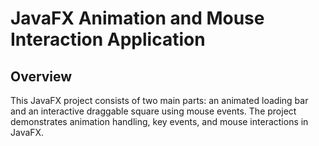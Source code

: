 # JavaFX Animation and Mouse Interaction Application

## Overview
This JavaFX project consists of two main parts: an animated loading bar and an interactive draggable square using mouse events. The project demonstrates animation handling, key events, and mouse interactions in JavaFX.
